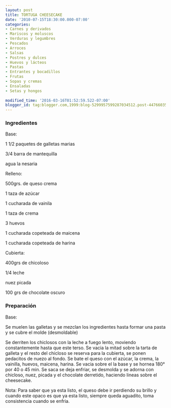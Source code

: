 ```yaml
---
layout: post
title: TORTUGA CHEESECAKE
date: '2010-07-15T18:30:00.000-07:00'
categories:
- Carnes y derivados
- Mariscos y moluscos
- Verduras y legumbres
- Pescados
- Arroces
- Salsas
- Postres y dulces
- Huevos y lácteos
- Pastas
- Entrantes y bocadillos
- Frutas
- Sopas y cremas
- Ensaladas
- Setas y hongos
 
modified_time: '2016-03-16T01:52:59.522-07:00'
blogger_id: tag:blogger.com,1999:blog-5299957599287034512.post-4476603562933878269
---
```


<h3>Ingredientes</h3>

Base:

1 1/2 paquetes de galletas marias

3/4 barra de mantequilla

agua la nesaria

Relleno:

500grs. de queso crema

1 taza de azúcar

1 cucharada de vainila

1 taza de crema

3 huevos

1 cucharada copeteada de maicena

1 cucharada copeteada de harina

Cubierta:

400grs de chicoloso

1/4 leche

nuez picada

100 grs de chocolate oscuro

<h3>Preparación</h3>

Base:

Se muelen las galletas y se mezclan los ingredientes hasta formar una pasta y se cubre el molde (desmoldable)

Se derriten los chiclosos con la leche a fuego lento, moviendo constantemente hasta que este terso. Se vacia la mitad sobre la tarta de galleta y el resto del chicloso se reserva para la cubierta, se ponen pedacitos de nuezo al fondo. Se bate el queso con el azúcar, la crema, la vainilla, huevos, maicena, harina. Se vacia sobre el la base y se hornea 180&deg; por 40 o 45 min. Se saca se deja enfriar, se desmolda y se adorna con chicloso, nuez, picada y el chocolate derretido, haciendo lineas sobre el cheesecake.

Nota: Para saber que ya esta listo, el queso debe ir perdiendo su brillo y cuando este opaco es que ya esta listo, siempre queda aguadito, toma consistencia cuando se enfria.

